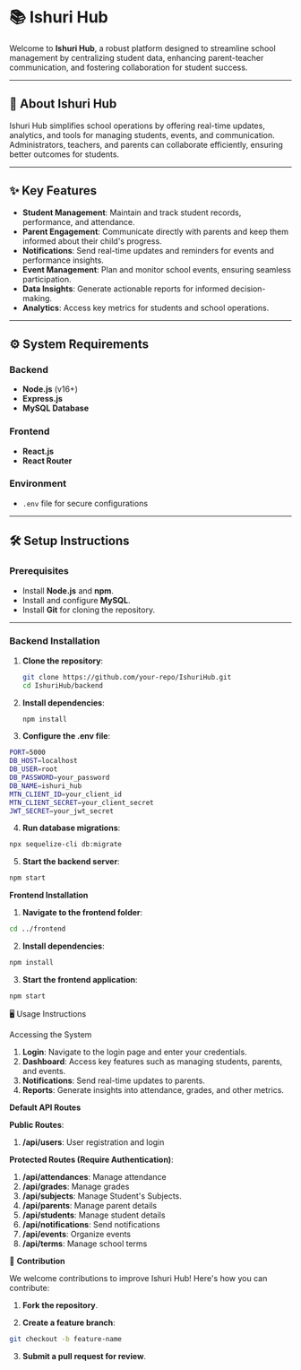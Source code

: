 # 📚 Ishuri Hub

Welcome to **Ishuri Hub**, a robust platform designed to streamline school management by centralizing student data, enhancing parent-teacher communication, and fostering collaboration for student success.

---

## 🚀 About Ishuri Hub

Ishuri Hub simplifies school operations by offering real-time updates, analytics, and tools for managing students, events, and communication. Administrators, teachers, and parents can collaborate efficiently, ensuring better outcomes for students.

---

## ✨ Key Features

- **Student Management**: Maintain and track student records, performance, and attendance.
- **Parent Engagement**: Communicate directly with parents and keep them informed about their child's progress.
- **Notifications**: Send real-time updates and reminders for events and performance insights.
- **Event Management**: Plan and monitor school events, ensuring seamless participation.
- **Data Insights**: Generate actionable reports for informed decision-making.
- **Analytics**: Access key metrics for students and school operations.

---

## ⚙️ System Requirements

### Backend
- **Node.js** (v16+)
- **Express.js**
- **MySQL Database**

### Frontend
- **React.js**
- **React Router**

### Environment
- `.env` file for secure configurations

---

## 🛠️ Setup Instructions

### Prerequisites
- Install **Node.js** and **npm**.
- Install and configure **MySQL**.
- Install **Git** for cloning the repository.

---

### Backend Installation

1. **Clone the repository**:
   ```bash
   git clone https://github.com/your-repo/IshuriHub.git
   cd IshuriHub/backend
   
2. **Install dependencies**:
   ```bash
   npm install

3. **Configure the .env file**:

```bash
PORT=5000
DB_HOST=localhost
DB_USER=root
DB_PASSWORD=your_password
DB_NAME=ishuri_hub
MTN_CLIENT_ID=your_client_id
MTN_CLIENT_SECRET=your_client_secret
JWT_SECRET=your_jwt_secret

```
4. **Run database migrations**:

```bash
npx sequelize-cli db:migrate
```

5. **Start the backend server**:

```bash
npm start
```

**Frontend Installation**

1. **Navigate to the frontend folder**:

```bash
cd ../frontend
```

2. **Install dependencies**:

```bash
npm install
```

3. **Start the frontend application**:

```bash
npm start
```

🖥️ Usage Instructions

Accessing the System

1. **Login**: Navigate to the login page and enter your credentials.
2. **Dashboard**: Access key features such as managing students, parents, and events.
3. **Notifications**: Send real-time updates to parents.
4. **Reports**: Generate insights into attendance, grades, and other metrics.

**Default API Routes**

**Public Routes**:
1. **/api/users**: User registration and login

**Protected Routes (Require Authentication)**:

1. **/api/attendances**: Manage attendance
2. **/api/grades**: Manage grades
3. **/api/subjects**: Manage Student's Subjects.
4. **/api/parents**: Manage parent details
5. **/api/students**: Manage student details
6. **/api/notifications**: Send notifications
7. **/api/events**: Organize events
8. **/api/terms**: Manage school terms

🤝 **Contribution**

We welcome contributions to improve Ishuri Hub! Here's how you can contribute:

1. **Fork the repository**.

2. **Create a feature branch**:
```bash
git checkout -b feature-name
```

3. **Submit a pull request for review**.
